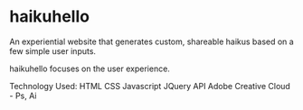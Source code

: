 # haikuhello
An experiential website that generates custom, shareable haikus based on a few simple user inputs.

haikuhello focuses on the user experience.


Technology Used:
HTML
CSS
Javascript
JQuery
API
Adobe Creative Cloud - Ps, Ai
